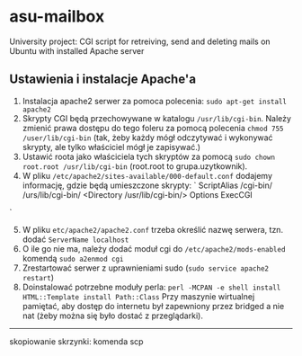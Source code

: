asu-mailbox
===========

University project: CGI script for retreiving, send and deleting mails on Ubuntu with installed Apache server


## Ustawienia i instalacje Apache'a
1. Instalacja apache2 serwer za pomoca polecenia: `sudo apt-get install apache2`
2. Skrypty CGI będą przechowywane w katalogu `/usr/lib/cgi-bin`. Należy zmienić prawa dostępu do tego foleru za pomocą polecenia `chmod 755 /user/lib/cgi-bin` (tak, żeby każdy mógł odczytywać i wykonywać skrypty, ale tylko właściciel mógł je zapisywać.)
3. Ustawić roota jako właściciela tych skryptów za pomocą `sudo chown root.root /usr/lib/cgi-bin` (root.root to grupa.uzytkownik).
4. W pliku `/etc/apache2/sites-available/000-default.conf` dodajemy informację, gdzie będą umieszczone skrypty:
`
ScriptAlias /cgi-bin/ /urs/lib/cgi-bin/
<Directory /usr/lib/cgi-bin/>
Options ExecCGI
</Directory>
`

5. W pliku `etc/apache2/apache2.conf` trzeba określić nazwę serwera, tzn. dodać `ServerName localhost`
6. O ile go nie ma, należy dodać moduł cgi do `/etc/apache2/mods-enabled` komendą `sudo a2enmod cgi`
7. Zrestartować serwer z uprawnieniami sudo (`sudo service apache2 restart`)
8. Doinstalować potrzebne moduły perla: 
`
perl -MCPAN -e shell
install HTML::Template
install Path::Class
`
Przy maszynie wirtualnej pamiętać, aby dostęp do internetu był zapewniony przez bridged a nie nat (żeby można się było dostać z przeglądarki).
_____________________
skopiowanie skrzynki: komenda scp




